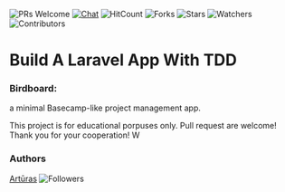 ![PRs Welcome](https://img.shields.io/badge/PRs-welcome-brightgreen.svg)
[![Chat](https://img.shields.io/discord/620935790867906561?label=chat)](https://discordapp.com/channels/620935790867906561)
![HitCount](http://hits.dwyl.io/keizah7/birdboard.svg)
![Forks](https://img.shields.io/github/forks/keizah7/birdboard?style=social)
![Stars](https://img.shields.io/github/stars/keizah7/birdboard?style=social)
![Watchers](https://img.shields.io/github/watchers/keizah7/birdboard?style=social)
![Contributors](https://img.shields.io/github/contributors/keizah7/birdboard)

# Build A Laravel App With TDD

### Birdboard:
a minimal Basecamp-like project management app.

This project is for educational porpuses only. Pull request are welcome! Thank you for your cooperation!
W
### Authors
[Artūras](https://github.com/keizah7) ![Followers](https://img.shields.io/github/followers/keizah7?style=social)

